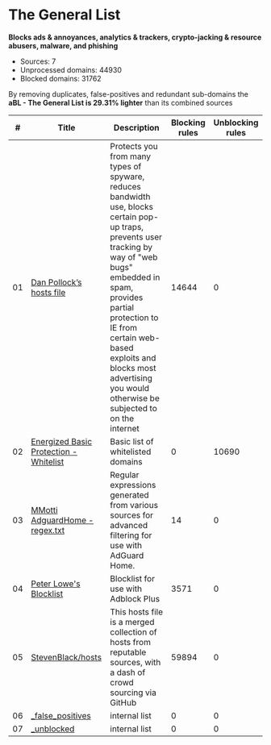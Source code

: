 # The General List

**Blocks ads & annoyances, analytics & trackers, crypto-jacking &
resource abusers, malware, and phishing**

-   Sources: 7
-   Unprocessed domains: 44930
-   Blocked domains: 31762

By removing duplicates, false-positives and redundant sub-domains the **aBL - The General List is 29.31% lighter** than its combined sources

| #   | Title                                                                                                                                      | Description                                                                                                                                                                                                                                                                                                            | Blocking rules | Unblocking rules |
| --- | ------------------------------------------------------------------------------------------------------------------------------------------ | ---------------------------------------------------------------------------------------------------------------------------------------------------------------------------------------------------------------------------------------------------------------------------------------------------------------------- | -------------- | ---------------- |
| 01  | [Dan Pollock’s hosts file](https://someonewhocares.org/hosts/hosts)                                                                        | Protects you from many types of spyware, reduces bandwidth use, blocks certain pop-up traps, prevents user tracking by way of \"web bugs\" embedded in spam, provides partial protection to IE from certain web-based exploits and blocks most advertising you would otherwise be subjected to on the internet         | 14644          | 0                |
| 02  | [Energized Basic Protection - Whitelist](https://raw.githubusercontent.com/EnergizedProtection/unblock/master/basic/formats/domains.txt)   | Basic list of whitelisted domains                                                                                                                                                                                                                                                                                      | 0              | 10690            |
| 03  | [MMotti AdguardHome - regex.txt](https://raw.githubusercontent.com/mmotti/adguard-home-filters/master/regex.txt)                           | Regular expressions generated from various sources for advanced filtering for use with AdGuard Home.                                                                                                                                                                                                                   | 14             | 0                |
| 04  | [Peter Lowe's Blocklist](https://pgl.yoyo.org/adservers/serverlist.php?hostformat=adblockplus&showintro=1&mimetype=plaintext)              | Blocklist for use with Adblock Plus                                                                                                                                                                                                                                                                                    | 3571           | 0                |
| 05  | [StevenBlack/hosts](https://raw.githubusercontent.com/StevenBlack/hosts/master/hosts)                                                      | This hosts file is a merged collection of hosts from reputable sources, with a dash of crowd sourcing via GitHub                                                                                                                                                                                                       | 59894          | 0                |
| 06  | [\_false\_positives](https://raw.githubusercontent.com/arapurayil/abl/master/lists/general/_false_positives.txt)                           | internal list                                                                                                                                                                                                                                                                                                          | 0              | 0                |
| 07  | [\_unblocked](https://raw.githubusercontent.com/arapurayil/abl/master/lists/general/_unblocked.txt)                                        | internal list                                                                                                                                                                                                                                                                                                          | 0              | 0                |

